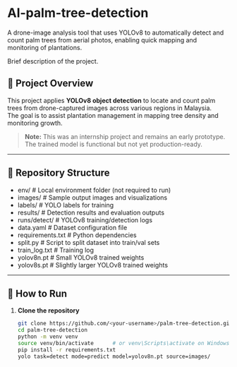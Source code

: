 # AI-palm-tree-detection
A drone-image analysis tool that uses YOLOv8 to automatically detect and count palm trees from aerial photos, enabling quick mapping and monitoring of plantations.

Brief description of the project.

## 📜 Project Overview
This project applies **YOLOv8 object detection** to locate and count palm trees from drone-captured images across various regions in Malaysia.  
The goal is to assist plantation management in mapping tree density and monitoring growth.

> **Note:** This was an internship project and remains an early prototype.  
> The trained model is functional but not yet production-ready.

---

## 📂 Repository Structure
- env/ # Local environment folder (not required to run)
- images/ # Sample output images and visualizations
- labels/ # YOLO labels for training
- results/ # Detection results and evaluation outputs
- runs/detect/ # YOLOv8 training/detection logs
- data.yaml # Dataset configuration file
- requirements.txt # Python dependencies
- split.py # Script to split dataset into train/val sets
- train_log.txt # Training log
- yolov8n.pt # Small YOLOv8 trained weights
- yolov8s.pt # Slightly larger YOLOv8 trained weights

---

## 🚀 How to Run

1. **Clone the repository**
   ```bash
   git clone https://github.com/<your-username>/palm-tree-detection.git
   cd palm-tree-detection
   python -m venv venv
   source venv/bin/activate      # or venv\Scripts\activate on Windows
   pip install -r requirements.txt
   yolo task=detect mode=predict model=yolov8n.pt source=images/




